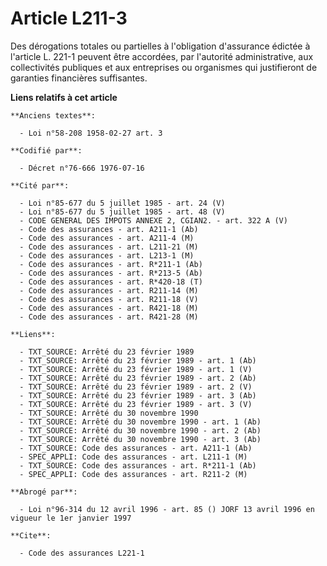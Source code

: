# Article L211-3

Des dérogations totales ou partielles à l'obligation d'assurance édictée à l'article L. 221-1 peuvent être accordées, par
l'autorité administrative, aux collectivités publiques et aux entreprises ou organismes qui justifieront de garanties
financières suffisantes.

**Liens relatifs à cet article**

	**Anciens textes**:

	  - Loi n°58-208 1958-02-27 art. 3

	**Codifié par**:

	  - Décret n°76-666 1976-07-16

	**Cité par**:

	  - Loi n°85-677 du 5 juillet 1985 - art. 24 (V)
	  - Loi n°85-677 du 5 juillet 1985 - art. 48 (V)
	  - CODE GENERAL DES IMPOTS ANNEXE 2, CGIAN2. - art. 322 A (V)
	  - Code des assurances - art. A211-1 (Ab)
	  - Code des assurances - art. A211-4 (M)
	  - Code des assurances - art. L211-21 (M)
	  - Code des assurances - art. L213-1 (M)
	  - Code des assurances - art. R*211-1 (Ab)
	  - Code des assurances - art. R*213-5 (Ab)
	  - Code des assurances - art. R*420-18 (T)
	  - Code des assurances - art. R211-14 (M)
	  - Code des assurances - art. R211-18 (V)
	  - Code des assurances - art. R421-18 (M)
	  - Code des assurances - art. R421-28 (M)

	**Liens**:

	  - TXT_SOURCE: Arrêté du 23 février 1989
	  - TXT_SOURCE: Arrêté du 23 février 1989 - art. 1 (Ab)
	  - TXT_SOURCE: Arrêté du 23 février 1989 - art. 1 (V)
	  - TXT_SOURCE: Arrêté du 23 février 1989 - art. 2 (Ab)
	  - TXT_SOURCE: Arrêté du 23 février 1989 - art. 2 (V)
	  - TXT_SOURCE: Arrêté du 23 février 1989 - art. 3 (Ab)
	  - TXT_SOURCE: Arrêté du 23 février 1989 - art. 3 (V)
	  - TXT_SOURCE: Arrêté du 30 novembre 1990
	  - TXT_SOURCE: Arrêté du 30 novembre 1990 - art. 1 (Ab)
	  - TXT_SOURCE: Arrêté du 30 novembre 1990 - art. 2 (Ab)
	  - TXT_SOURCE: Arrêté du 30 novembre 1990 - art. 3 (Ab)
	  - TXT_SOURCE: Code des assurances - art. A211-1 (Ab)
	  - SPEC_APPLI: Code des assurances - art. L211-1 (M)
	  - TXT_SOURCE: Code des assurances - art. R*211-1 (Ab)
	  - SPEC_APPLI: Code des assurances - art. R211-2 (M)

	**Abrogé par**:

	  - Loi n°96-314 du 12 avril 1996 - art. 85 () JORF 13 avril 1996 en vigueur le 1er janvier 1997

	**Cite**:

	  - Code des assurances L221-1
